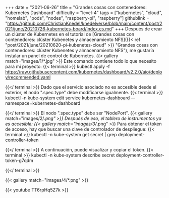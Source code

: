 +++
date = "2021-06-26"
title = "Grandes cosas con contenedores: Kubernetes Dashboard"
difficulty = "level-4"
tags = ["kubernetes", "cloud", "homelab", "pods", "nodes", "raspberry-pi", "raspberry"]
githublink = "https://github.com/ChristianKnedel/knedelverse/blob/main/content/post/2021/june/20210726-kubernetes-board/index.es.md"
+++
Después de crear un clúster de Kubernetes en el tutorial de [Grandes cosas con contenedores: clúster Kubenetes y almacenamiento NFS]({{< ref "post/2021/june/20210620-pi-kubenetes-cloud" >}} "Grandes cosas con contenedores: clúster Kubenetes y almacenamiento NFS"), me gustaría instalar un panel de control de Kubernetes.
{{< gallery match="images/1/*.jpg" >}}
Este comando contiene todo lo que necesito para mi proyecto:
{{< terminal >}}
kubectl apply -f https://raw.githubusercontent.com/kubernetes/dashboard/v2.2.0/aio/deploy/recommended.yaml

{{</ terminal >}}
Dado que el servicio asociado no es accesible desde el exterior, el nodo ".spec.type" debe modificarse igualmente.
{{< terminal >}}
kubectl -n kube-system edit service kubernetes-dashboard --namespace=kubernetes-dashboard

{{</ terminal >}}
El nodo ".spec.type" debe ser "NodePort".
{{< gallery match="images/2/*.png" >}}
Después de eso, el tablero de instrumentos ya es accesible:
{{< gallery match="images/3/*.png" >}}
Para obtener el token de acceso, hay que buscar una clave de controlador de despliegue:
{{< terminal >}}
kubectl -n kube-system get secret | grep deployment-controller-token

{{</ terminal >}}
A continuación, puede visualizar y copiar el token.
{{< terminal >}}
kubectl -n kube-system describe secret deployment-controller-token-g7qdm

{{</ terminal >}}

{{< gallery match="images/4/*.png" >}}

{{< youtube TT6rpHq5Z7k  >}}